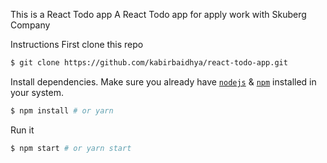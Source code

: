 This is a React Todo app 
A React Todo app for apply work with Skuberg Company

Instructions
First clone this repo
```bash
$ git clone https://github.com/kabirbaidhya/react-todo-app.git
```
Install dependencies. Make sure you already have [`nodejs`](https://nodejs.org/en/) & [`npm`](https://www.npmjs.com/) installed in your system.
```bash
$ npm install # or yarn
```

Run it
```bash
$ npm start # or yarn start
```
